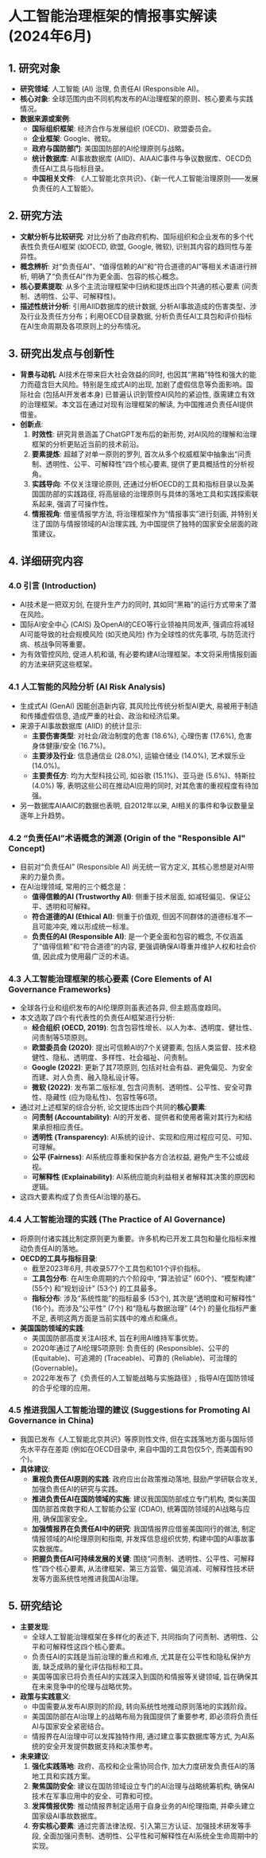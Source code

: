  # 人工智能治理框架的情报事实解读 (2024年6月)

## 1. 研究对象
- **研究领域**: 人工智能 (AI) 治理, 负责任AI (Responsible AI)。
- **核心对象**: 全球范围内由不同机构发布的AI治理框架的原则、核心要素与实践情况。
- **数据来源或案例**:
    - **国际组织框架**: 经济合作与发展组织 (OECD)、欧盟委员会。
    - **企业框架**: Google、微软。
    - **政府与国防部门**: 美国国防部的AI伦理原则与战略。
    - **统计数据库**: AI事故数据库 (AIID)、AIAAIC事件与争议数据库、OECD负责任AI工具与指标目录。
    - **中国相关文件**: 《人工智能北京共识》、《新一代人工智能治理原则——发展负责任的人工智能》。

## 2. 研究方法
- **文献分析与比较研究**: 对比分析了由政府机构、国际组织和企业发布的多个代表性负责任AI框架 (如OECD, 欧盟, Google, 微软), 识别其内容的趋同性与差异性。
- **概念辨析**: 对“负责任AI”、“值得信赖的AI”和“符合道德的AI”等相关术语进行辨析, 明确了“负责任AI”作为更全面、包容的核心概念。
- **核心要素提取**: 从多个主流治理框架中归纳和提炼出四个共通的核心要素 (问责制、透明性、公平、可解释性)。
- **描述性统计分析**: 引用AIID数据库的统计数据, 分析AI事故造成的伤害类型、涉及行业及责任方分布；利用OECD目录数据, 分析负责任AI工具包和评价指标在AI生命周期及各项原则上的分布情况。

## 3. 研究出发点与创新性
- **背景与动机**: AI技术在带来巨大社会效益的同时, 也因其“黑箱”特性和强大的能力而蕴含巨大风险。特别是生成式AI的出现, 加剧了虚假信息等负面影响。国际社会 (包括AI开发者本身) 已普遍认识到管控AI风险的紧迫性, 亟需建立有效的治理框架。本文旨在通过对现有治理框架的解读, 为中国推进负责任AI提供借鉴。
- **创新点**:
    1. **时效性**: 研究背景涵盖了ChatGPT发布后的新形势, 对AI风险的理解和治理框架的分析更贴近当前的技术前沿。
    2. **要素提炼**: 超越了对单一原则的罗列, 首次从多个权威框架中抽象出“问责制、透明性、公平、可解释性”四个核心要素, 提供了更具概括性的分析视角。
    3. **实践导向**: 不仅关注理论原则, 还通过分析OECD的工具和指标目录以及美国国防部的实践路径, 将高层级的治理原则与具体的落地工具和实践探索联系起来, 强调了可操作性。
    4. **情报视角**: 借鉴情报学方法, 将治理框架作为“情报事实”进行刻画, 并特别关注了国防与情报领域的AI治理实践, 为中国提供了独特的国家安全层面的政策建议。

## 4. 详细研究内容
### 4.0 引言 (Introduction)
- AI技术是一把双刃剑, 在提升生产力的同时, 其如同“黑箱”的运行方式带来了潜在风险。
- 国际AI安全中心 (CAIS) 及OpenAI的CEO等行业领袖共同发声, 强调应将减轻AI可能导致的社会规模风险 (如灭绝风险) 作为全球性的优先事项, 与防范流行病、核战争同等重要。
- 为有效管控风险, 促进人机和谐, 有必要构建AI治理框架。本文将采用情报刻画的方法来研究这些框架。

### 4.1 人工智能的风险分析 (AI Risk Analysis)
- 生成式AI (GenAI) 因能创造新内容, 其风险比传统分析型AI更大, 易被用于制造和传播虚假信息, 造成严重的社会、政治和经济后果。
- 来源于AI事故数据库 (AIID) 的统计显示:
    - **主要伤害类型**: 对社会/政治制度的危害 (18.6%), 心理伤害 (17.6%), 危害身体健康/安全 (16.7%)。
    - **主要涉及行业**: 信息通信业 (28.0%), 运输仓储业 (14.0%), 艺术娱乐业 (14.0%)。
    - **主要责任方**: 均为大型科技公司, 如谷歌 (15.1%)、亚马逊 (5.6%)、特斯拉 (4.0%) 等, 表明这些公司在推动AI应用的同时, 对其危害的重视程度有待加强。
- 另一数据库AIAAIC的数据也表明, 自2012年以来, AI相关的事件和争议数量呈逐年上升趋势。

### 4.2 “负责任AI”术语概念的渊源 (Origin of the "Responsible AI" Concept)
- 目前对“负责任AI” (Responsible AI) 尚无统一官方定义, 其核心思想是对AI带来的力量负责。
- 在AI治理领域, 常用的三个概念是：
    - **值得信赖的AI (Trustworthy AI)**: 侧重于技术层面, 如减轻偏见、保证公平、透明和可解释。
    - **符合道德的AI (Ethical AI)**: 侧重于价值观, 但因不同群体的道德标准不一且可能冲突, 难以形成统一标准。
    - **负责任的AI (Responsible AI)**: 是一个更全面和包容的概念, 不仅涵盖了“值得信赖”和“符合道德”的内容, 更强调确保AI尊重并维护人权和社会价值, 因此成为使用最广泛的术语。

### 4.3 人工智能治理框架的核心要素 (Core Elements of AI Governance Frameworks)
- 全球各行业和组织发布的AI伦理原则虽表述各异, 但主题高度趋同。
- 本文选取了四个有代表性的负责任AI框架进行分析:
    - **经合组织 (OECD, 2019)**: 包含包容性增长、以人为本、透明度、健壮性、问责制等5项原则。
    - **欧盟委员会 (2020)**: 提出可信赖AI的7个关键要素, 包括人类监督、技术稳健性、隐私、透明度、多样性、社会福祉、问责制。
    - **Google (2022)**: 更新了其7项原则, 包括对社会有益、避免偏见、为安全而建、对人负责、融入隐私设计等。
    - **微软 (2022)**: 发布第二版标准, 包含问责制、透明性、公平性、安全可靠性、隐藏性 (应为隐私性)、包容性等6项。
- 通过对上述框架的综合分析, 论文提炼出四个共同的**核心要素**:
    - **问责制 (Accountability)**: AI的开发者、提供者和使用者需对其行为和结果承担相应责任。
    - **透明性 (Transparency)**: AI系统的设计、实现和应用过程应可见、可知、可理解。
    - **公平 (Fairness)**: AI系统应尊重和保护各方合法权益, 避免产生不公或歧视。
    - **可解释性 (Explainability)**: AI系统应能向利益相关者解释其决策的原因和逻辑。
- 这四大要素构成了负责任AI治理的基石。

### 4.4 人工智能治理的实践 (The Practice of AI Governance)
- 将原则付诸实践比制定原则更为重要。许多机构已开发工具包和量化指标来推动负责任AI的落地。
- **OECD的工具与指标目录**:
    - 截至2023年6月, 共收录577个工具包和101个评价指标。
    - **工具包分布**: 在AI生命周期的六个阶段中, “算法验证” (60个)、“模型构建” (55个) 和“规划设计” (53个) 的工具最多。
    - **指标分布**: 涉及“系统性能”的指标最多 (53个), 其次是“透明度和可解释性” (16个)。而涉及“公平性” (7个) 和“隐私与数据治理” (4个) 的量化指标严重不足, 表明这两方面是当前实践中的难点和痛点。
- **美国国防领域的实践**:
    - 美国国防部高度关注AI技术, 旨在利用AI维持军事优势。
    - 2020年通过了AI伦理5项原则: 负责任的 (Responsible)、公平的 (Equitable)、可追溯的 (Traceable)、可靠的 (Reliable)、可治理的 (Governable)。
    - 2022年发布了《负责任的人工智能战略与实施路径》, 指导AI在国防领域的合乎伦理的应用。

### 4.5 推进我国人工智能治理的建议 (Suggestions for Promoting AI Governance in China)
- 我国已发布《人工智能北京共识》等原则性文件, 但在实践落地方面与国际领先水平存在差距 (例如在OECD目录中, 来自中国的工具包仅5个, 而美国有90个)。
- **具体建议**:
    - **重视负责任AI原则的实践**: 政府应出台政策推动落地, 鼓励产学研联合攻关, 加强负责任AI的研究与实践。
    - **推进负责任AI在国防领域的实施**: 建议我国国防部成立专门机构, 类似美国国防部首席数字和人工智能办公室 (CDAO), 统筹国防领域的AI战略与应用, 确保国家安全。
    - **加强情报界在负责任AI中的研究**: 我国情报界应借鉴美国同行的做法, 制定情报领域的AI伦理原则和指南, 并发挥信息组织优势, 构建中国的AI事故事实数据库。
    - **把握负责任AI可持续发展的关键**: 围绕“问责制、透明性、公平性、可解释性”四个核心要素, 从法律框架、第三方监管、偏见消减、可解释性技术研发等方面系统性地推进我国AI治理。

## 5. 研究结论
- **主要发现**:
    - 全球人工智能治理框架在多样化的表述下, 共同指向了问责制、透明性、公平和可解释性这四个核心要素。
    - 负责任AI的实践是当前治理的重点和难点, 尤其是在公平性和隐私保护方面, 缺乏成熟的量化评估指标和工具。
    - 美国等国家已将负责任AI的实践深入到国防和情报等关键领域, 旨在确保其在未来竞争中的伦理与战略优势。
- **政策与实践意义**:
    - 中国需要从发布AI原则的阶段, 转向系统性地推动原则落地的实践阶段。
    - 美国国防部在AI治理上的战略布局为我国提供了重要参考, 即必须将负责任AI与国家安全紧密结合。
    - 情报界在AI治理中可以发挥独特作用, 通过建立事实数据库等方式, 为AI系统的安全开发提供数据支持和决策参考。
- **未来建议**:
    1. **强化实践落地**: 政府、高校和企业需协同合作, 加大力度研发负责任AI的落地工具和实践方案。
    2. **聚焦国防安全**: 建议在国防领域设立专门的AI治理与战略统筹机构, 确保AI技术在军事应用中的安全、可靠和可控。
    3. **发挥情报优势**: 推动情报界制定适用于自身业务的AI伦理指南, 并牵头建立国家级AI事故数据库。
    4. **夯实核心要素**: 通过完善法律法规、引入第三方认证、加强技术研发等手段, 全面加强问责制、透明性、公平性和可解释性在AI系统全生命周期中的实现。